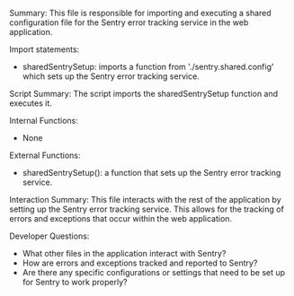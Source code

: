 Summary:
This file is responsible for importing and executing a shared configuration file for the Sentry error tracking service in the web application.

Import statements:
- sharedSentrySetup: imports a function from './sentry.shared.config' which sets up the Sentry error tracking service.

Script Summary:
The script imports the sharedSentrySetup function and executes it.

Internal Functions:
- None

External Functions:
- sharedSentrySetup(): a function that sets up the Sentry error tracking service.

Interaction Summary:
This file interacts with the rest of the application by setting up the Sentry error tracking service. This allows for the tracking of errors and exceptions that occur within the web application.

Developer Questions:
- What other files in the application interact with Sentry?
- How are errors and exceptions tracked and reported to Sentry?
- Are there any specific configurations or settings that need to be set up for Sentry to work properly?